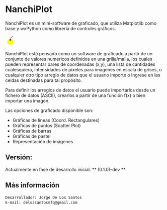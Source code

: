 # NanchiPlot

NanchiPlot es un mini-software de graficado, que utiliza Matplotlib como base y wxPython como 
librería de controles gráficos.

![](nanchi/img/nanchi_logo.png)

NanchiPlot está pensado como un software de graficado a partir de un conjunto de valores numéricos definidos 
en una grilla/malla, los cuales pueden representar pares de coordenadas (x,y), una lista de cantidades 
cualesquiera, intensidades de pixeles para imagenes en escala de grises, o cualquier otro tipo arreglo de datos que 
el usuario importe o ingrese en las celdas destinadas para tal propósito.

Para definir los arreglos de datos el usuario puede importarlos desde un fichero de datos (ASCII), crearlos 
a partir de una función f(x) o bien importar una imagen.

Las opciones de graficado disponible son:

* Gráficas de líneas (Coord. Rectangulares)
* Gráficas de puntos (Scatter Plot)
* Gráficas de barras
* Gráficas de pastel
* Representación de imágenes


## Versión:
 
Actualmente en fase de desarrollo inicial. ** (0.1.0)-dev **



## Más información

```
Desarrollador: Jorge De Los Santos
E-mail: delossantosmfq@gmail.com
```